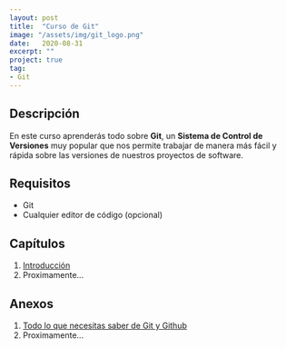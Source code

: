 ```yaml
---
layout: post
title:  "Curso de Git"
image: "/assets/img/git_logo.png"
date:   2020-08-31
excerpt: ""
project: true
tag:
- Git
---
```


## Descripción

En este curso aprenderás todo sobre **Git**, un **Sistema de Control de Versiones** muy popular que nos permite trabajar de manera más fácil y rápida sobre las versiones de nuestros proyectos de software.

## Requisitos

* Git
* Cualquier editor de código (opcional)

## Capítulos

1. [Introducción](https://slides.com/nisoto4004/leccion-n-1-git)
2. Proximamente...

## Anexos

1. [Todo lo que necesitas saber de Git y Github](https://nisoto.github.io/todo-sobre-git-y-github)
2. Proximamente...
